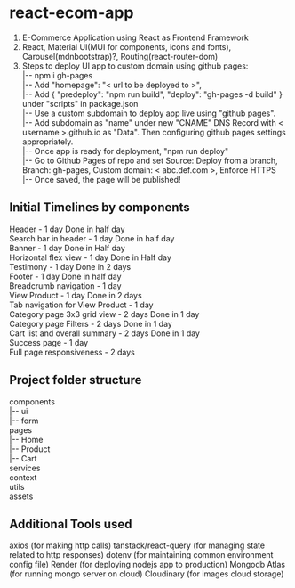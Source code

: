 # react-ecom-app
1. E-Commerce Application using React as Frontend Framework
2. React, Material UI(MUI for components, icons and fonts), Carousel(mdnbootstrap)?, Routing(react-router-dom)
3. Steps to deploy UI app to custom domain using github pages:\
|-- npm i gh-pages\
|-- Add "homepage": "< url to be deployed to >",\
|-- Add { "predeploy": "npm run build", "deploy": "gh-pages -d build" } under "scripts" in package.json\
|-- Use a custom subdomain to deploy app live using "github pages".\
|-- Add subdomain as "name" under new "CNAME" DNS Record with < username >.github.io as "Data". Then configuring github pages settings appropriately.\
|-- Once app is ready for deployment, "npm run deploy"\
|-- Go to Github Pages of repo and set Source: Deploy from a branch, Branch: gh-pages, Custom domain: < abc.def.com >, Enforce HTTPS\
|-- Once saved, the page will be published!

## Initial Timelines by components
Header - 1 day Done in half day\
Search bar in header - 1 day Done in half day\
Banner - 1 day Done in Half day\
Horizontal flex view - 1 day Done in Half day\
Testimony - 1 day Done in 2 days\
Footer - 1 day Done in half day\
Breadcrumb navigation - 1 day\
View Product - 1 day Done in 2 days\
Tab navigation for View Product - 1 day\
Category page 3x3 grid view - 2 days Done in 1 day\
Category page Filters - 2 days Done in 1 day\
Cart list and overall summary - 2 days Done in 1 day\
Success page - 1 day\
Full page responsiveness - 2 days

## Project folder structure
components\
|-- ui\
|-- form\
pages\
|-- Home\
|-- Product\
|-- Cart\
services\
context\
utils\
assets

## Additional Tools used
axios (for making http calls)
tanstack/react-query (for managing state related to http responses)
dotenv (for maintaining common environment config file)
Render (for deploying nodejs app to production)
Mongodb Atlas (for running mongo server on cloud)
Cloudinary (for images cloud storage)